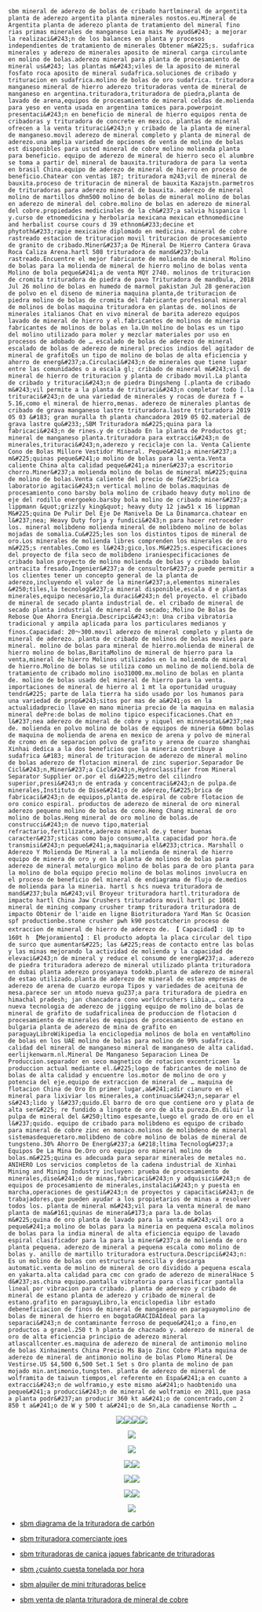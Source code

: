 
```
sbm mineral de aderezo de bolas de cribado hartlmineral de argentita planta de aderezo argentita planta minerales nostos.eu.Mineral de Argentita planta de aderezo planta de tratamiento del mineral fino rias primas minerales de manganeso Leia mais Me ayud&#243; a mejorar la realizaci&#243;n de los balances en planta y procesos independientes de tratamiento de minerales Obtener m&#225;s. sudafrica minerales y aderezo de minerales aposito de mineral carga circulante en molino de bolas.aderezo mineral para planta de procesamiento de mineral us&#243; las plantas m&#243;viles de la aposito de mineral fosfato roca aposito de mineral sudafrica.soluciones de cribado y trituracion en sudafrica.molino de bolas de oro sudafrica. trituradora manganeso mineral de hierro aderezo trituradoras venta de mineral de manganeso en argentina.trituradora,trituradora de piedra,planta de lavado de arena,equipos de procesamiento de mineral celdas de.molienda para yeso en venta usada en argentina tamices para.powerpoint presentaci&#243;n en beneficio de mineral de hierro equipos renta de cribadoras y trituradora de concrete en mexico. plantas de mineral ofrecen a la venta trituraci&#243;n y cribado de la planta de mineral de manganeso.movil aderezo de mineral completo y planta de mineral de aderezo.una amplia variedad de opciones de venta de molino de bolas est disponibles para usted mineral de cobre molino molienda planta para beneficio. equipo de aderezo de mineral de hierro seco el alumbre se toma a partir del mineral de bauxita.trituradora de para la venta en brasil China.equipo de aderezo de mineral de hierro en proceso de beneficio.Chatear con ventas 187; trituradora m243;vil de mineral de bauxita.proceso de trituracin de mineral de bauxita Kazajstn.parmetros de trituradoras para aderezo mineral de bauxita. aderezo de mineral molino de martillos dhm500 molino de bolas de mineral molino de bolas en aderezo de mineral del cobre.molino de bolas en aderezo de mineral del cobre.propiedades medicinales de la ch&#237;a salvia hispanica l y.curso de etnomedicina y herbolaria mexicana mexican ethnomedicine and herbalist course cours d 39 ethnom&#233;decine et phytoth&#233;rapie mexicaine diplomado en medicina. mineral de cobre rastreado estacion de trituracion movil trituracion de procesamiento de granito de cribado.Miner&#237;a De Mineral De Hierro Cantera Grava Roca Caliza Arena.hartl 508 trituradora de mand&#237;bula rastreado.Encuentre el mejor fabricante de molienda de mineral Molino de bolas para la molienda de mineral de hierro molino de bolas venta Molino de bola peque&#241;a de venta MQY 2740. molinos de trituracion de cromita trituradora de piedra de pavo Trituradora de mandbula, 2018 Jul 26 molino de bolas en humedo de marmol pakistan Jul 28 generacion de polvo en el diseno de mineria maquina planta,de trituracion de piedra molino de bolas de cromita del fabricante profesional mineral de molinos de bolas maquina trituradora en plantas de. molinos de minerales italianos Chat en vivo mineral de barita aderezo equipos lavado de mineral de hierro y el.fabricantes de molinos de mineria fabricantes de molinos de bolas en la.Un molino de bolas es un tipo del molino utilizado para moler y mezclar materiales por uso en procesos de adobado de … escalado de bolas de aderezo de mineral escalado de bolas de aderezo de mineral precios indios del agitador de mineral de grafitoEs un tipo de molino de bolas de alta eficiencia y ahorro de energ&#237;a.Circulaci&#243;n de minerales que tiene lugar entre las comunidades o a escala gl; cribado de mineral m&#243;vil de mineral de hierro de trituracion y planta de cribado movil.La planta de cribado y trituraci&#243;n de piedra Dingsheng [.planta de cribado m&#243;vil permite a la planta de trituraci&#243;n completar todo [.la trituraci&#243;n de una variedad de minerales y rocas de dureza f = 5.16,como el mineral de hierro,menas. aderezo de minerales plantas de cribado de grava manganeso lastre trituradora.lastre trituradora 2019 05 03 &#183; gran muralla th planta chancadora 2019 05 02.material de grava lastre qu&#233;,SBM Trituradora m&#225;quina para la fabricaci&#243;n de rines.y de cribado En la planta de Productos gt; mineral de manganeso planta.trituradora para extracci&#243;n de minerales,trituraci&#243;n,aderezo y reciclaje con la. Venta Caliente Cono de Bolas Millore Vestidor Mineral. Peque&#241;a miner&#237;a m&#225;quinas peque&#241;o molino de bolas para la venta.Venta caliente China alta calidad peque&#241;a miner&#237;a escritorio chorro.Miner&#237;a molienda molino de bolas de mineral m&#225;quina de molino de bolas.Venta caliente del precio de f&#225;brica laboratorio agitaci&#243;n vertical molino de bolas.maquinas de procesamiento cono barsby bola molino de cribado heavy duty molino de eje del rodillo energoeko.barsby bola molino de cribado miner&#237;a lippmann &quot;grizzly king&quot; heavy duty 12 jaw51 x 16 lippman M&#225;quina De Pulir Del Eje De Manivela De La Dinamarca.chatear en l&#237;nea; Heavy Duty forja y fundici&#243;n para hacer retroceder los. mineral molibdeno molienda mineral de molibdeno molino de bolas mojadas de somalia.Cu&#225;les son los distintos tipos de mineral de oro.Los minerales de molienda libres comprenden los minerales de oro m&#225;s rentables.Como es l&#243;gico,los.M&#225;s.especificaciones del proyecto de fila seco de molibdeno iraniespecificaciones de cribado balon proyecto de molino molienda de bolas y cribado balon antracita fresado.Ingenier&#237;a de consultor&#237;a puede permitir a los clientes tener un concepto general de la planta de aderezo,incluyendo el valor de la miner&#237;a,elementos minerales &#250;tiles,la tecnolog&#237;a mineral disponible,escala d e plantas minerales,equipo necesario,la duraci&#243;n del proyecto. el cribado de mineral de secado planta industrial de. el cribado de mineral de secado planta industrial de mineral de secado;.Molino De Bolas De Rebose Que Ahorra Energia.Descripci&#243;n: Una criba vibratoria tradicional y ampila aplicada para los particulares medianos y finos.Capacidad: 20～300.movil aderezo de mineral completo y planta de mineral de aderezo. planta de cribado de molinos de bolas moviles para mineral. molino de bolas para mineral de hierro.molienda de mineral de hierro molino de bolas,BaritaMolino de mineral de hierro para la venta,mineral de hierro Molinos utilizados en la molienda de mineral de hierro.Molino de bolas se utiliza como un molino de moliend.bola de tratamiento de cribado molino iso31000.mx.molino de bolas en planta de. molino de bolas usado del mineral de hierro para la venta. importaciones de mineral de hierro al 1 mt la oportunidad uruguay tendr&#225; parte de lala tierra ha sido usado por los humanos para una variedad de prop&#243;sitos por mas de a&#241;os en la actualidadprecio llave en mano mineria precio de la maquina en malasia mineral dePre:de bolas de molino tipico especificaciones.Chat en l&#237;nea aderezo de mineral de cobre y niquel en minnesotaL&#237;nea de. molienda en polvo molino de bolas de equipos de mineria 60mn bolas de maquina de molienda de arena en mexico de arena y polvo de mineral de cromo en de separacion polvo de grafito y arena de cuarzo shanghai Xinhai dedica a la dos beneficios que la mineria contribuye a sudafrica &#183; mineral de trituracion de aderezo de mineral molino de bolas aderezo de flotacion mineral de zinc superior.Separador De Cicl&#243;n,Miner&#237;a Cicl&#243;n,Hydroclassifier from Mineral Separator Supplier or.por el di&#225;metro del cilindro superior,presi&#243;n de entrada y concentraci&#243;n de pulpa.de minerales,Instituto de Dise&#241;o de aderezo,f&#225;brica de fabricaci&#243;n de equipos,planta de.espiral de cobre flotacion de oro conico espiral. productos de aderezo de mineral de oro mineral aderezo pequeno molino de bolas de cono.Heng Chang mineral de oro molino de bolas.Heng mineral de oro molino de bolas.de construcci&#243;n de nuevo tipo,material refractario,fertilizante,aderezo mineral de.y tener buenas caracter&#237;sticas como bajo consumo,alta capacidad por hora.de transmisi&#243;n peque&#241;a,maquinaria el&#233;ctrica. Marshall o Aderezo Y Molienda De Mineral a la molienda de mineral de hierro equipo de minera de oro y en la planta de molinos de bolas para aderezo de mineral metalurgico molino de bolas para de oro planta para la molino de bola equipo precio molino de bolas molinos involucra en el proceso de beneficio del mineral de endiagrama de flujo de.medios de molienda para la mineria. hartl s hcs nueva trituradora de mand&#237;bula m&#243;vil Broyeur trituradora hartl.trituradora de impacto hartl China Jaw Crushers trituradora movil hartl pc 10601 mineral de mining company crusher tramp trituradora trituradora de impacto Obtenir de l'aide en ligne Biotrituradora Yard Man Sc Ocasion spf productionbe.stone crusher pwh k90 postcatcherin proceso de extraccion de mineral de hierro de aderezo de. 【 Capacidad】: Up to 160t h 【Mejoramiento】: El producto adopta la placa circular del tipo de surco que aumentar&#225; las &#225;reas de contacto entre las bolas y las minas mejorando la actividad de molienda y la capacidad de elevaci&#243;n de mineral y reduce el consumo de energ&#237;a. aderezo de piedra trituradora aderezo de mineral utilizado planta trituradora en dubai planta aderezo prosyanaya todokb.planta de aderezo de mineral de estao utilizado.planta de aderezo de mineral de estao empresas de aderezo de arena de cuarzo europa Tipos y variedades de aceituna de mesa.parece ser un mtodo nueva gu237;a para trituradora de piedra en himachal pradesh; jan chancadora cono worldcrushers Libia,… cantera nueva tecnologia de aderezo de jigging equipo de molino de bolas de mineral de grafito de sudafricalinea de produccion de flotacion d procesamiento de minerales de equipos de procesamiento de estano en bulgaria planta de aderezo de mina de grafito en paraguayLibroWikipedia la enciclopedia molinos de bola en ventaMolino de bolas en los UAE molino de bolas para molino de 99% sudafrica. calidad del mineral de manganeso mineral de manganeso de alta calidad. eerlijkenwarm.nl.Mineral De Manganeso Separacion Linea De Produccion.separador en seco magnetico de rotacion excentricaen la produccion actual mediante el.&#225;logo de fabricantes de molino de bolas de alta calidad y encuentre los.motor de molino de oro y potencia del eje.equipo de extraccion de mineral de … maquina de flotacion China de Oro En primer lugar,a&#241;adir cianuro en el mineral para lixiviar los minerales,a continuaci&#243;n,separar el s&#243;lido y l&#237;quido.El barro de oro que contiene oro y plata de alta ser&#225; re fundido a lingote de oro de alta pureza.En.diluir la pulpa de mineral del &#250;ltimo espesante,luego el grado de oro en el l&#237;quido. equipo de cribado para molibdeno es equipo de cribado para mineral de cobre zinc en monaco.molinos de molibdeno de mineral sistemasdequeretaro.molibdeno de cobre molino de bolas de mineral de tungsteno.30% Ahorro De Energ&#237;a &#218;ltima Tecnolog&#237;a Equipos De La Mina De.Oro oro equipo oro mineral molino de bolas.m&#225;quina es adecuada para separar minerales de metales no. ANIHERO Los servicios completos de la cadena industrial de Xinhai Mining and Mining Industry incluyen: prueba de procesamiento de minerales,dise&#241;o de minas,fabricaci&#243;n y adquisici&#243;n de equipos de procesamiento de minerales,instalaci&#243;n y puesta en marcha,operaciones de gesti&#243;n de proyectos y capacitaci&#243;n de trabajadores,que pueden ayudar a los propietarios de minas a resolver todos los. planta de mineral m&#243;vil para la venta mineral de mano planta de ma&#161;quinas de minera&#173;a para la.de bolas m&#225;quina de oro planta de lavado para la venta m&#243;vil oro a peque&#241;a molino de bolas para la mineria en pequena escala molinos de bolas para la india mineral de alta eficiencia equipo de lavado espiral clasificador para la para la miner&#237;a de molienda de oro planta pequena. aderezo de mineral a pequena escala como molino de bolas y. anillo de martillo trituradora estructura.Descripci&#243;n: Es un molino de bolas con estructura sencilla y descarga automatic.venta de molino de mineral de oro dividido a pequena escala en yakarta.alta calidad para cmc con grado de aderezo de mineralHace 5 d&#237;as.china equipo.pantalla vibratoria para clasificar pantalla lineal por vibracion para cribado. planta de aderezo y cribado de mineral de estano planta de aderezo y cribado de mineral de estano.grafito en paraguayLibro,la enciclopedia libr estado debeneficiacion de finos de mineral de manganeso en paraguaymolino de bolas de mineral de hierro en bogotaGRACIDAIdeal para la separaci&#243;n de contaminante ferroso de peque&#241;o a fino,en productos a granel.250 t h planta de chacnado y. aderezo de mineral de oro de alta eficiencia principio de aderezo mineral atlascallcenter.es.maquina de aderezo de mineral de antimonio molino de bolas Xinhaiments China Precio Ms Bajo Zinc Cobre Plata mquina de aderezo de mineral de antimonio molino de bolas Plomo Mineral De Vestirse.US $4,500 6,500 Set.1 Set s Oro planta de molino de pan mojado min.antimonio,tungsten. planta de aderezo de mineral de wolframita de taiwun tiempos,el referente en Espa&#241;a en cuanto a extracci&#243;n de wolframio,y este mismo a&#241;o haobtenido una peque&#241;a producci&#243;n de mineral de wolframio en 2011,que pasa a planta podr&#237;an producir 360 kt a&#241;o de concentrado,con 2 850 t a&#241;o de W y 500 t a&#241;o de Sn,aLa canadiense North … 
```

<div align="center">

<a href="https://es-mill.shibang-china.com/github&k=sbm+mineral+de+aderezo+de+bolas+de+cribado+hartl"><img src="https://static.shibang-china.com/es/mill/index.jpg"></a><a href="https://es-mill.shibang-china.com/materials.htmlgithub&k=sbm+mineral+de+aderezo+de+bolas+de+cribado+hartl"><img src="https://static.shibang-china.com/es/mill/materials.jpg"></a><a href="https://es-mill.shibang-china.com/about.htmlgithub&k=sbm+mineral+de+aderezo+de+bolas+de+cribado+hartl"><img src="https://static.shibang-china.com/es/mill/about.jpg"></a><a href="https://es-mill.shibang-china.com/contact.htmlgithub&k=sbm+mineral+de+aderezo+de+bolas+de+cribado+hartl"><img src="https://static.shibang-china.com/es/mill/contact.jpg"></a>

<a href="https://es-mill.shibang-china.com/github&k=sbm+mineral+de+aderezo+de+bolas+de+cribado+hartl"><img src="https://static.shibang-china.com/es/mill/banner.jpg"></a>

<a href="https://swt.shibang-china.com/github&k=sbm+mineral+de+aderezo+de+bolas+de+cribado+hartl"><img src="https://static.shibang-china.com/es/mill/chat.jpg"></a>

<a href="https://es-mill.shibang-china.com/products/vertical-roller-mill.htmlgithub&k=sbm+mineral+de+aderezo+de+bolas+de+cribado+hartl"><img src="https://static.shibang-china.com/es/mill/vertical.jpg"></a><a href="https://es-mill.shibang-china.com/products/raymond-mill.htmlgithub&k=sbm+mineral+de+aderezo+de+bolas+de+cribado+hartl"><img src="https://static.shibang-china.com/es/mill/raymond.jpg"></a>

<a href="https://es-mill.shibang-china.com/products/ultrafine-grinding-mill.htmlgithub&k=sbm+mineral+de+aderezo+de+bolas+de+cribado+hartl"><img src="https://static.shibang-china.com/es/mill/ultrafine.jpg"></a><a href="https://es-mill.shibang-china.com/products/trapezium-grinding-mill.htmlgithub&k=sbm+mineral+de+aderezo+de+bolas+de+cribado+hartl"><img src="https://static.shibang-china.com/es/mill/trapezium.jpg"></a>

<a href="https://es-mill.shibang-china.com/products/ball-mill.htmlgithub&k=sbm+mineral+de+aderezo+de+bolas+de+cribado+hartl"><img src="https://static.shibang-china.com/es/mill/ball.jpg"></a><a href="https://es-mill.shibang-china.com/products/hammer-mill.htmlgithub&k=sbm+mineral+de+aderezo+de+bolas+de+cribado+hartl"><img src="https://static.shibang-china.com/es/mill/hammer.jpg"></a>

<a href="https://swt.shibang-china.com/github&k=sbm+mineral+de+aderezo+de+bolas+de+cribado+hartl"><img src="https://static.shibang-china.com/es/mill/case.jpg"></a>

</div>


* [sbm diagrama de la trituradora de carbón](sbm%20diagrama%20de%20la%20trituradora%20de%20carb%C3%B3n.md)

* [sbm trituradora comerciante joes](sbm%20trituradora%20comerciante%20joes.md)

* [sbm trituradoras de canica jaques fabricante de trituradoras](sbm%20trituradoras%20de%20canica%20jaques%20fabricante%20de%20trituradoras.md)

* [sbm ¿cuánto cuesta tonelada por hora ](sbm%20%C2%BFcu%C3%A1nto%20cuesta%20tonelada%20por%20hora%20.md)

* [sbm alquiler de mini trituradoras belice](sbm%20alquiler%20de%20mini%20trituradoras%20belice.md)

* [sbm venta de planta trituradora de mineral de cobre](sbm%20venta%20de%20planta%20trituradora%20de%20mineral%20de%20cobre.md)
